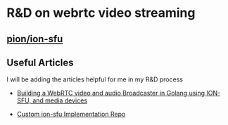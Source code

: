 # R&D on webrtc video streaming  
## [pion/ion-sfu](https://github.com/pion/ion-sfu)

## Useful Articles

I will be adding the articles helpful for me in my R&D process

* [Building a WebRTC video and audio Broadcaster in Golang using ION-SFU, and media devices](https://gabrieltanner.org/blog/broadcasting-ion-sfu)

* [Custom ion-sfu Implementation Repo](https://github.com/dipeshdulal/custom-ion-sfu)